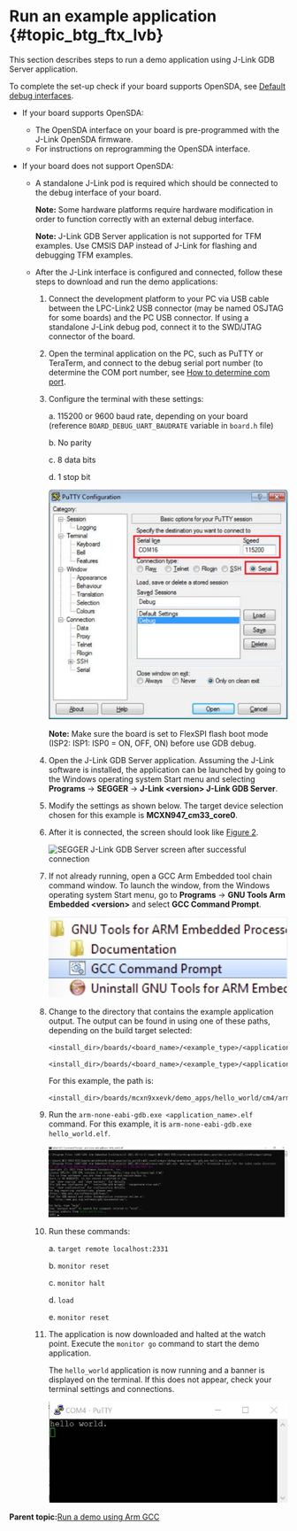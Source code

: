 # Run an example application {#topic_btg_ftx_lvb}

This section describes steps to run a demo application using J-Link GDB Server application.

To complete the set-up check if your board supports OpenSDA, see [Default debug interfaces](default_debug_interfaces.md).

-   If your board supports OpenSDA:

    -   The OpenSDA interface on your board is pre-programmed with the J-Link OpenSDA firmware.
    -   For instructions on reprogramming the OpenSDA interface.
-   If your board does not support OpenSDA:

    -   A standalone J-Link pod is required which should be connected to the debug interface of your board.

        **Note:** Some hardware platforms require hardware modification in order to function correctly with an external debug interface.

        **Note:** J-Link GDB Server application is not supported for TFM examples. Use CMSIS DAP instead of J-Link for flashing and debugging TFM examples.

    -   After the J-Link interface is configured and connected, follow these steps to download and run the demo applications:

        1.  Connect the development platform to your PC via USB cable between the LPC-Link2 USB connector \(may be named OSJTAG for some boards\) and the PC USB connector. If using a standalone J-Link debug pod, connect it to the SWD/JTAG connector of the board.
        2.  Open the terminal application on the PC, such as PuTTY or TeraTerm, and connect to the debug serial port number \(to determine the COM port number, see [How to determine com port](how_to_determine_com_port.md).
        3.  Configure the terminal with these settings:

            a. 115200 or 9600 baud rate, depending on your board \(reference `BOARD_DEBUG_UART_BAUDRATE` variable in `board.h` file\)

            b. No parity

            c. 8 data bits

            d. 1 stop bit

            ![](../images/arm_gcc_run_example_terminal_putty_configuration.png "Terminal (PuTTY) configurations")

            **Note:** Make sure the board is set to FlexSPI flash boot mode \(ISP2: ISP1: ISP0 = ON, OFF, ON\) before use GDB debug.

        4.  Open the J-Link GDB Server application. Assuming the J-Link software is installed, the application can be launched by going to the Windows operating system Start menu and selecting **Programs** -\> **SEGGER** -\> **J-Link <version\> J-Link GDB Server**.
        5.  Modify the settings as shown below. The target device selection chosen for this example is **MCXN947\_cm33\_core0**.
        6.  After it is connected, the screen should look like [Figure 2](#SEGGER).

            ![](../images/arm_gcc_run_example_segger_jlink_success.png "SEGGER J-Link GDB Server screen after successful
                                                    connection")

        7.  If not already running, open a GCC Arm Embedded tool chain command window. To launch the window, from the Windows operating system Start menu, go to **Programs** -\> **GNU Tools Arm Embedded <version\>** and select **GCC Command Prompt**.

            ![](../images/arm_gcc_run_example_launch_command_prompt.png "Launch command prompt")

        8.  Change to the directory that contains the example application output. The output can be found in using one of these paths, depending on the build target selected:

            ```
            <install_dir>/boards/<board_name>/<example_type>/<application_name>/armgcc/debug
            ```

            ```
            <install_dir>/boards/<board_name>/<example_type>/<application_name>/armgcc/release
            ```

            For this example, the path is:

            ```
            <install_dir>/boards/mcxn9xxevk/demo_apps/hello_world/cm4/armgcc/debug
            ```

        9.  Run the `arm-none-eabi-gdb.exe <application_name>.elf` command. For this example, it is `arm-none-eabi-gdb.exe hello_world.elf`.

            ![](../images/arm_gcc_run_example_run_arm_none.png "Run arm-none-eabi-gdb")

        10. Run these commands:

            a. `target remote localhost:2331`

            b. `monitor reset`

            c. `monitor halt`

            d. `load`

            e. `monitor reset`

        11. The application is now downloaded and halted at the watch point. Execute the `monitor go` command to start the demo application.

            The `hello_world` application is now running and a banner is displayed on the terminal. If this does not appear, check your terminal settings and connections.

            ![](../images/iar_run_example_text_display_hello_world.png "Text display of the hello_world demo")


**Parent topic:**[Run a demo using Arm GCC](../topics/arm_gcc_run_a_demo_application.md)


